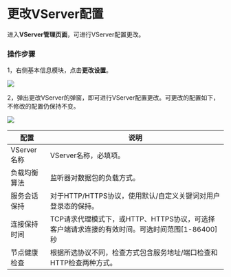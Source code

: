 

# 更改VServer配置

进入**VServer管理页面**，可进行VServer配置更改。

### 操作步骤

1，右侧基本信息模块，点击**更改设置**。

![](https://static.ucloud.cn/d756aed9104b47dbad5438d2f0f225f5.png)

2，弹出更改VServer的弹窗，即可进行VServer配置更改。可更改的配置如下，不修改的配置仍保持不变。

![](https://static.ucloud.cn/1598e21f7e224fffb09fe920af2e7130.png)

|配置|说明|
|---|---|
|VServer名称|VServer名称，必填项。|
|负载均衡算法|监听器对数据包的负载方式。|
|服务会话保持|对于HTTP/HTTPS协议，使用默认/自定义关键词对用户登录态的保持。|
|连接保持时间|TCP请求代理模式下，或HTTP、HTTPS协议，可选择客户端请求连接的有效时间。可选时间范围[1-86400]秒|
|节点健康检查|根据所选协议不同，检查方式包含服务地址/端口检查和HTTP检查两种方式。|



